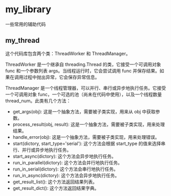 # my_library
一些常用的辅助代码

## my_thread
这个代码库包含两个类：ThreadWorker 和 ThreadManager。

ThreadWorker 是一个继承自 threading.Thread 的类，它接受一个可调用对象 func 和一个参数列表 args。当线程运行时，它会尝试调用 func 并保存结果。如果在调用过程中抛出异常，它会保存异常信息。

ThreadManager 是一个线程管理器，可以并行、串行或异步地执行任务。它接受一个可调用对象 func，一个可选的池（尚未在代码中使用），以及一个线程数量 thread_num。此类有几个方法：

- get_args(obj): 这是一个抽象方法，需要被子类实现，用来从 obj 中获取参数。
- process_result(obj, result): 这是一个抽象方法，需要被子类实现，用来处理结果。
- handle_error(obj): 这是一个抽象方法，需要被子类实现，用来处理错误。
- start(dictory, start_type='serial'): 这个方法会根据 start_type 的值来选择串行、并行或异步地执行任务。
- start_async(dictory): 这个方法会异步地执行任务。
- run_in_parallel(dictory): 这个方法会并行地执行任务。
- run_in_serial(dictory): 这个方法会串行地执行任务。
- run_in_async(dictory): 这个方法会异步地执行任务。
- get_result_list(): 这个方法返回结果列表。
- get_result_dict(): 这个方法返回结果字典。
